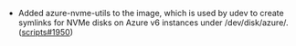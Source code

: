 - Added azure-nvme-utils to the image, which is used by udev to create symlinks for NVMe disks on Azure v6 instances under /dev/disk/azure/. ([scripts#1950](https://github.com/flatcar/scripts/pull/1950))
